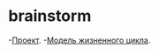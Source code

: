 # brainstorm
-[Проект](https://github.com/susu-organization/repository1/blob/main/project.md).
-[Модель жизненного цикла](https://github.com/susu-organization/repository1/blob/main/lifecycle.md).
